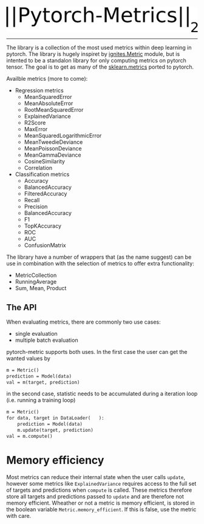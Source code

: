 
![Logo](docs/logo.png)

---
The library is a collection of the most used metrics within deep learning in
pytorch. The library is hugely inspiret by [ignites.Metric](https://pytorch.org/ignite/metrics.html)
module, but is intented to be a standalon library for only computing metrics 
on pytorch tensor. The goal is to get as many of the [sklearn.metrics](https://scikit-learn.org/stable/modules/classes.html#module-sklearn.metrics) ported to pytorch.

Availble metrics (more to come):
* Regression metrics
    - MeanSquaredError
    - MeanAbsoluteError
    - RootMeanSquaredError
    - ExplainedVariance
    - R2Score
    - MaxError
    - MeanSquaredLogarithmicError
    - MeanTweedieDeviance
    - MeanPoissonDeviance
    - MeanGammaDeviance
    - CosineSimilarity
    - Correlation
* Classification metrics
    - Accuracy
    - BalancedAccuracy
    - FilteredAccuracy
    - Recall
    - Precision
    - BalancedAccuracy
    - F1
    - TopKAccuracy
    - ROC
    - AUC
    - ConfusionMatrix
    
The library have a number of wrappers that (as the name suggest) can be use in combination with the selection of metrics to offer extra functionality:
* MetricCollection
* RunningAverage
* Sum, Mean, Product 
    
## The API
When evaluating metrics, there are commonly two use cases:

* single evaluation
* multiple batch evaluation

pytorch-metric supports both uses. In the first case the user can get the wanted values by
```
m = Metric()
prediction = Model(data)
val = m(target, prediction)
```
in the second case, statistic needs to be accumulated during a iteration loop (i.e. running a training loop)
```
m = Metric()
for data, target in DataLoader(   ):
    prediction = Model(data)
    m.update(target, prediction)
val = m.compute()
```

# Memory efficiency

Most metrics can reduce their internal state when the user calls `update`, however
some metrics like `ExplainedVariance` requires access to the full set of targets
and predictions when `compute` is called. These metrics therefore store all
targets and predictions passed to `update` and are therefore not memory efficient.
Wheather or not a metric is memory efficient, is stored in the boolean variable
`Metric.memory_efficient`. If this is false, use the metric with care.
